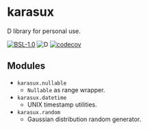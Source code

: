 # karasux

D library for personal use.

[![BSL-1.0](https://img.shields.io/github/license/outlandkarasu/karasux)](./LICENSE)
![D](https://github.com/outlandkarasu/karasux/workflows/D/badge.svg)
[![codecov](https://codecov.io/gh/outlandkarasu/karasux/branch/main/graph/badge.svg?token=7B4Z011K8E)](https://codecov.io/gh/outlandkarasu/karasux)

## Modules

* `karasux.nullable`
    * `Nullable` as range wrapper.
* `karasux.datetime`
    * UNIX timestamp utilities.
* `karasux.random`
    * Gaussian distribution random generator.

